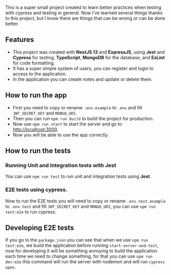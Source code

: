 This is a super small project created to learn better practices when testing with cypress and testing in general. Now I've learned several things thanks to this project, but I know there are things that can be wrong or can be done better.

## Features
- This project was created with **NextJS 13** and **ExpressJS**, using **Jest** and **Cypress** for testing, **TypeScript**, **MongoDB** for the database, and **EsLint** for code formatting.
- It has a super simple system of users, you can register and login to access to the application.
- In the application you can create notes and update or delete them.

## How to run the app
- First you need to copy or rename `.env.example` to `.env` and fill `JWT_SECRET_KEY` and `MONGO_URI`.
- Then you can run `npm run build` to build the project for production.
- Now use `npm run start` to start the server and go to [http://localhost:3000](http//localhost:3000).
- Now you will be able to use the app correctly.

## How to run the tests
### Running Unit and Integration tests with Jest
You can use `npm run test` to run unit and integration tests using **Jest**.

### E2E tests using cypress.
Now to run the E2E tests you will need to copy or rename `.env.test.example` to `.env.test` and fill `JWT_SECRET_KEY` and `MONGO_URI`, you can use `npm run test:e2e` to run cypress.

## Developing E2E tests
If you go to the `package.json` you can see that when we use `npm run test:e2e`, we build the application before running `start-server-and-test`, now for developing it will be something annoying to build the application each time we need to change something, for that you can use `npm run dev:e2e` this command will run the server with nodemon and will run `cypress open`.
